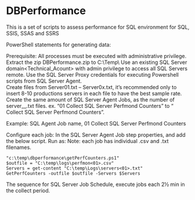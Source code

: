 # DBPerformance
This is a set of scripts to assess performance for SQL environment for SQL, SSIS, SSAS and SSRS



PowerShell statements for generating data:

Prerequisite: 
All processes must be executed with administrative privilege. 
Extract the zip DBPerformance.zip to C:\Temp\ 
Use an existing SQL Server domain\<Technical_Acount> with admin privilege to access all SQL Servers remote. 
Use the SQL Server Proxy credentials for executing Powershell scripts from SQL Server Agent.  
Create files from Server01.txt – Server0x.txt, it’s recommended only to insert 8-10 productions servers in each file to have the best sample rate. 
Create the same amount of SQL Server Agent Jobs, as the number of server__.txt files. 
ex. “01 Collect SQL Server Perfmond Counters” to “ <x> Collect SQL Server Perfmond Counters”.  

Example: 
SQL Agent Job name, 01 Collect SQL Server Perfmond Counters 
  
Configure each job: 
In the SQL Server Agent Job step properties, and add the below script. 
Run as: <the SQL Server Proxy credentials already created> 
Note: each job has individual .csv and .txt filenames. 

    "c:\temp\dbperformance\getPerfCounters.ps1"  
    $outfile = "C:\temp\logs\perfmon<01>.csv"  
    Servers = get-content "C:\temp\Logs\servers<01>.txt" 
    GetPerfCounters -outfile $outfile -Servers $Servers  

The sequence for SQL Server Job Schedule, execute jobs each 2½ min in the collect period. 
